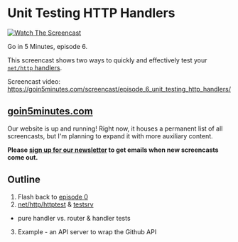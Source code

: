 # Unit Testing HTTP Handlers

[![Watch The Screencast](https://goin5minutes.com/img/watch-screencast.svg)](https://goin5minutes.com/screencast/episode_6_unit_testing_http_handlers/)

Go in 5 Minutes, episode 6.

This screencast shows two ways to quickly and effectively test your [`net/http` handlers](https://godoc.org/net/http#Handler).

Screencast video:
https://goin5minutes.com/screencast/episode_6_unit_testing_http_handlers/

## [goin5minutes.com](https://goin5minutes.com)

Our website is up and running! Right now, it houses a permanent list of all screencasts, but I'm planning to expand it with more auxiliary content.

__Please [sign up for our newsletter](https://goin5minutes.com/subscribe) to get emails when new screencasts come out.__

## Outline

1. Flash back to [episode 0](https://github.com/arschles/go-in-5-minutes/tree/master/episode0)
2. [net/http/httptest](https://godoc.org/net/http/httptest) & [testsrv](https://github.com/arschles/testsrv)
  - pure handler vs. router & handler tests
3. Example - an API server to wrap the Github API
